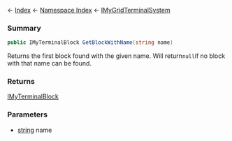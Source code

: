 ← [Index](Api-Index) ← [Namespace Index](Namespace-Index) ← [IMyGridTerminalSystem](Sandbox.ModAPI.Ingame.IMyGridTerminalSystem)

### Summary

```csharp
public IMyTerminalBlock GetBlockWithName(string name)
```

Returns the first block found with the given name. Will return`null`if no block with that name can be found.

### Returns

[IMyTerminalBlock](Sandbox.ModAPI.Ingame.IMyTerminalBlock)



### Parameters

* [string](https://docs.microsoft.com/en-us/dotnet/api/System.String?view=netframework-4.6) name
